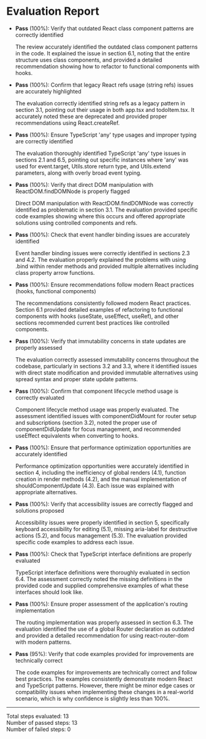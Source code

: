 # Evaluation Report

- **Pass** (100%): Verify that outdated React class component patterns are correctly identified
  
  The review accurately identified the outdated class component patterns in the code. It explained the issue in section 6.1, noting that the entire structure uses class components, and provided a detailed recommendation showing how to refactor to functional components with hooks.

- **Pass** (100%): Confirm that legacy React refs usage (string refs) issues are accurately highlighted
  
  The evaluation correctly identified string refs as a legacy pattern in section 3.1, pointing out their usage in both app.tsx and todoItem.tsx. It accurately noted these are deprecated and provided proper recommendations using React.createRef.

- **Pass** (100%): Ensure TypeScript 'any' type usages and improper typing are correctly identified

  The evaluation thoroughly identified TypeScript 'any' type issues in sections 2.1 and 6.5, pointing out specific instances where 'any' was used for event.target, Utils.store return type, and Utils.extend parameters, along with overly broad event typing.

- **Pass** (100%): Verify that direct DOM manipulation with ReactDOM.findDOMNode is properly flagged

  Direct DOM manipulation with ReactDOM.findDOMNode was correctly identified as problematic in section 3.1. The evaluation provided specific code examples showing where this occurs and offered appropriate solutions using controlled components and refs.

- **Pass** (100%): Check that event handler binding issues are accurately identified

  Event handler binding issues were correctly identified in sections 2.3 and 4.2. The evaluation properly explained the problems with using .bind within render methods and provided multiple alternatives including class property arrow functions.

- **Pass** (100%): Ensure recommendations follow modern React practices (hooks, functional components)

  The recommendations consistently followed modern React practices. Section 6.1 provided detailed examples of refactoring to functional components with hooks (useState, useEffect, useRef), and other sections recommended current best practices like controlled components.

- **Pass** (100%): Verify that immutability concerns in state updates are properly assessed

  The evaluation correctly assessed immutability concerns throughout the codebase, particularly in sections 3.2 and 3.3, where it identified issues with direct state modification and provided immutable alternatives using spread syntax and proper state update patterns.

- **Pass** (100%): Confirm that component lifecycle method usage is correctly evaluated

  Component lifecycle method usage was properly evaluated. The assessment identified issues with componentDidMount for router setup and subscriptions (section 3.2), noted the proper use of componentDidUpdate for focus management, and recommended useEffect equivalents when converting to hooks.

- **Pass** (100%): Ensure that performance optimization opportunities are accurately identified

  Performance optimization opportunities were accurately identified in section 4, including the inefficiency of global renders (4.1), function creation in render methods (4.2), and the manual implementation of shouldComponentUpdate (4.3). Each issue was explained with appropriate alternatives.

- **Pass** (100%): Verify that accessibility issues are correctly flagged and solutions proposed

  Accessibility issues were properly identified in section 5, specifically keyboard accessibility for editing (5.1), missing aria-label for destructive actions (5.2), and focus management (5.3). The evaluation provided specific code examples to address each issue.

- **Pass** (100%): Check that TypeScript interface definitions are properly evaluated

  TypeScript interface definitions were thoroughly evaluated in section 6.4. The assessment correctly noted the missing definitions in the provided code and supplied comprehensive examples of what these interfaces should look like.

- **Pass** (100%): Ensure proper assessment of the application's routing implementation

  The routing implementation was properly assessed in section 6.3. The evaluation identified the use of a global Router declaration as outdated and provided a detailed recommendation for using react-router-dom with modern patterns.

- **Pass** (95%): Verify that code examples provided for improvements are technically correct

  The code examples for improvements are technically correct and follow best practices. The examples consistently demonstrate modern React and TypeScript patterns. However, there might be minor edge cases or compatibility issues when implementing these changes in a real-world scenario, which is why confidence is slightly less than 100%.

---

Total steps evaluated: 13  
Number of passed steps: 13  
Number of failed steps: 0